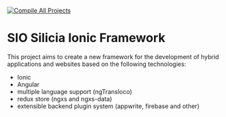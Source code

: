 [![Compile All Projects](https://github.com/silicia-apps/sio/actions/workflows/compile.yml/badge.svg?branch=main)](https://github.com/silicia-apps/sio/actions/workflows/compile.yml)

# SIO Silicia Ionic Framework

This project aims to create a new framework for the development of hybrid applications and websites based on the following technologies:

* Ionic
* Angular
* multiple language support (ngTransloco)
* redux store (ngxs and ngxs-data)
* extensible backend plugin system (appwrite, firebase and other)


